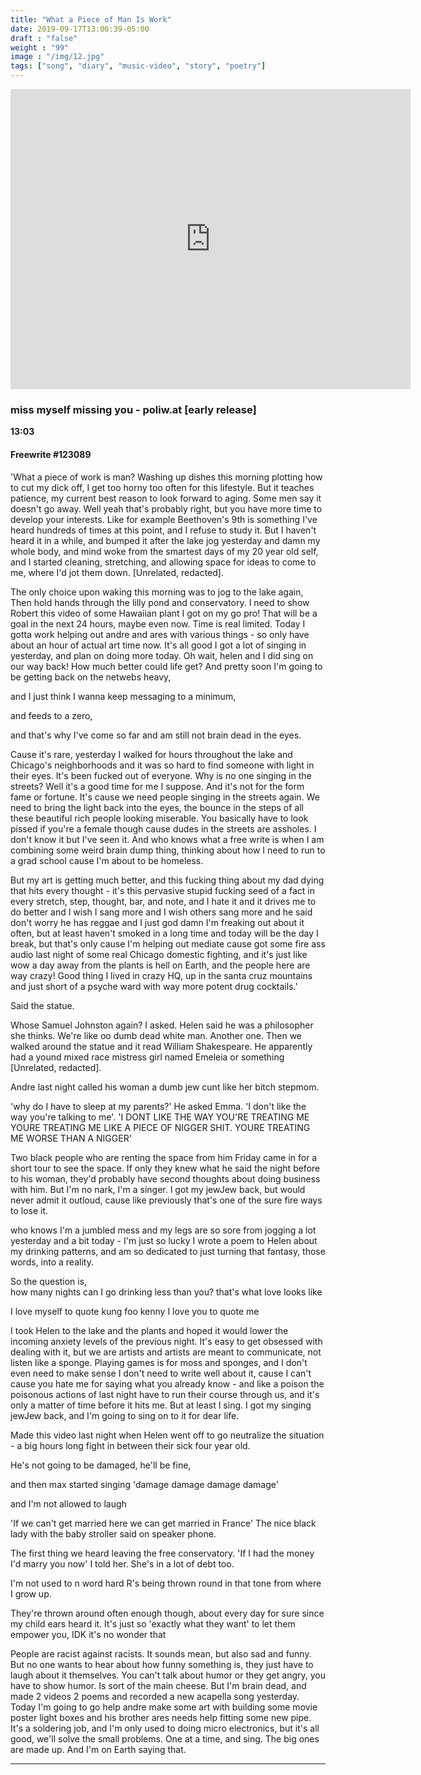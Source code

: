 ```yaml
---
title: "What a Piece of Man Is Work"
date: 2019-09-17T13:00:39-05:00
draft : "false"
weight : "99"
image : "/img/12.jpg"
tags: ["song", "diary", "music-video", "story", "poetry"]
---
```


<iframe src="https://archive.org/embed/therapycouchetudes" width="640" height="480" frameborder="0" webkitallowfullscreen="true" mozallowfullscreen="true" allowfullscreen></iframe>

### miss myself missing you - poliw.at [early release]

**13:03**

#### Freewrite #123089

'What a piece of work is man? Washing up dishes this morning plotting how to cut my dick off, I get too horny too often for this lifestyle. But it teaches patience, my current best reason to look forward to aging. Some men say it doesn't go away. Well yeah that's probably right, but you have more time to develop your interests. Like for example Beethoven's 9th is something I've heard hundreds of times at this point, and I refuse to study it. But I haven't heard it in a while, and bumped it after the lake jog yesterday and damn my whole body, and mind woke from the smartest days of my 20 year old self, and I started cleaning, stretching, and allowing space for ideas to come to me, where I'd jot them down. [Unrelated, redacted].

The only choice upon waking this morning was to jog to the lake again,
Then hold hands through the lilly pond and conservatory. I need to show Robert this video of some Hawaiian plant I got on my go pro! That will be a goal in the next 24 hours, maybe even now. Time is real limited. Today I gotta work helping out andre and ares with various things - so only have about an hour of actual art time now. It's all good I got a lot of singing in yesterday, and plan on doing more today. Oh wait, helen and I did sing on our way back! How much better could life get? And pretty soon I'm going to be getting back on the netwebs heavy,

and I just think I wanna keep messaging to a minimum,

and feeds to a zero,

and that's why I've come so far and am still not brain dead in the eyes.

Cause it's rare, yesterday I walked for hours throughout the lake and Chicago's neighborhoods and it was so hard to find someone with light in their eyes. It's been fucked out of everyone. Why is no one singing in the streets? Well it's a good time for me I suppose. And it's not for the form fame or fortune. It's cause we need people singing in the streets again. We need to bring the light back into the eyes, the bounce in the steps of all these beautiful rich people looking miserable. You basically have to look pissed if you're a female though cause dudes in the streets are assholes. I don't know it but I've seen it. And who knows what a free write is when I am combining some weird brain dump thing, thinking about how I need to run to a grad school cause I'm about to be homeless.

But my art is getting much better, and this fucking thing about my dad dying that hits every thought - it's this pervasive stupid fucking seed of a fact in every stretch, step, thought, bar, and note, and I hate it and it drives me to do better and I wish I sang more and I wish others sang more and he said don't worry he has reggae and I just god damn I'm freaking out about it often, but at least haven't smoked in a long time and today will be the day I break, but that's only cause I'm helping out mediate cause got some fire ass audio last night of some real Chicago domestic fighting, and it's just like wow a day away from the plants is hell on Earth, and the people here are way crazy! Good thing I lived in crazy HQ, up in the santa cruz mountains and just short of a psyche ward with way more potent drug cocktails.'

Said the statue.

Whose Samuel Johnston again? I asked. Helen said he was a philosopher she thinks.
We're like oo dumb dead white man. Another one. Then we walked around the statue and it read William Shakespeare. He apparently had a yound mixed race mistress girl named Emeleia or something [Unrelated, redacted].

Andre last night called his woman a dumb jew cunt like her bitch stepmom.

'why do I have to sleep at my parents?' He asked Emma. 'I don't like the way you're talking to me'. 'I DONT LIKE THE WAY YOU'RE TREATING ME
YOURE TREATING ME LIKE A PIECE OF NIGGER SHIT.
YOURE TREATING ME WORSE THAN A NIGGER'

Two black people who are renting the space from him Friday came in for a short tour to see the space. If only they knew what he said the night before to his woman, they'd probably have second thoughts about doing business with him. But I'm no nark, I'm a singer. I got my jewJew back, but would never admit it outloud, cause like previously that's one of the sure fire ways to lose it.

who knows I'm a jumbled mess and my legs are so sore from jogging a lot yesterday and a bit today - I'm just so lucky I wrote a poem to Helen about my drinking patterns, and am so dedicated to just turning that fantasy, those words, into a reality.

So the question is,  
how many nights can I go drinking less than you?
that's what love looks like

I love myself to quote kung foo kenny
I love you to quote me

I took Helen to the lake and the plants and hoped it would lower the incoming anxiety levels of the previous night. It's easy to get obsessed with dealing with it, but we are artists and artists are meant to communicate, not listen like a sponge. Playing games is for moss and sponges, and I don't even need to make sense I don't need to write well about it, cause I can't cause you hate me for saying what you already know - and like a poison the poisonous actions of last night have to run their course through us, and it's only a matter of time before it hits me. But at least I sing. I got my singing jewJew back, and I'm going to sing on to it for dear life.

Made this video last night when Helen went off to go neutralize the situation - a big hours long fight in between their sick four year old.

He's not going to be damaged, he'll be fine,

and then max started singing 'damage damage damage damage'

and I'm not allowed to laugh
<!--
cause no one wants to hear cali chill nuances of what they already know.
 -->

<!--
For example, you can laugh away your trauma, and it sounds dumb and wrong to say and it's not the right time but damn that's what I've been trained to do and so do it I must. So So if our time is limited, then all the better said the pecismist, cause it sure puts a fire under your ass. And that's how I'm going to get out of this jungle, and make my own.    -->

'If we can't get married here we can get married in France' The nice black lady with the baby stroller said on speaker phone.

The first thing we heard leaving the free conservatory. 'If I had the money I'd marry you now' I told her. She's in a lot of debt too.

I'm not used to n word hard R's being thrown round in that tone from where I grow up.

They're thrown around often enough though, about every day for sure since my child ears heard it. It's just so 'exactly what they want' to let them empower you, IDK it's no wonder that

People are racist against racists. It sounds mean, but also sad and funny. But no one wants to hear about how funny something is, they just have to laugh about it themselves. You can't talk about humor or they get angry, you have to show humor. Is sort of the main cheese. But I'm brain dead, and made 2 videos 2 poems and recorded a new acapella song yesterday. Today I'm going to go help andre make some art with building some movie poster light boxes and his brother ares needs help fitting some new pipe. It's a soldering job, and I'm only used to doing micro electronics, but it's all good, we'll solve the small problems. One at a time, and sing. The big ones are made up. And I'm on Earth saying that.

___
